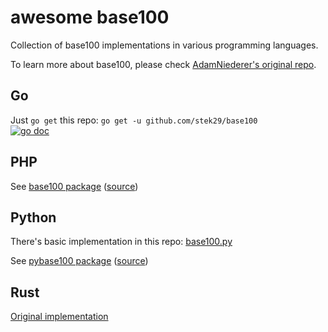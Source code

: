 # awesome base100
Collection of base100 implementations in various programming languages.

To learn more about base100, please check [AdamNiederer's original
repo][AdamNiederer-base100].

## Go
Just `go get` this repo: `go get -u github.com/stek29/base100`  
[![go doc][stek29-base100-badge]][stek29-base100-godoc]

## PHP
See [base100 package][sunchaser-base100-pkg]
([source][sunchaser-base100-src])

## Python
There's basic implementation in this repo: [base100.py](base100.py)

See [pybase100 package][MasterGroosha-pybase100-pkg]
([source][MasterGroosha-pybase100-src])

## Rust
[Original implementation][AdamNiederer-base100]




[AdamNiederer-base100]: https://github.com/AdamNiederer/base100

[stek29-base100-godoc]: https://godoc.org/github.com/stek29/base100
[stek29-base100-badge]: https://godoc.org/github.com/stek29/base100?status.svg

[MasterGroosha-pybase100-pkg]: https://pypi.org/project/pybase100
[MasterGroosha-pybase100-src]: https://github.com/MasterGroosha/pybase100

[sunchaser-base100-pkg]: https://packagist.org/packages/sunchaser/base100
[sunchaser-base100-src]: https://github.com/sunchaserinfo/php-base100
